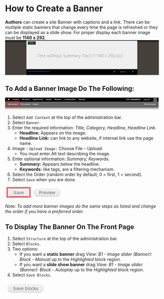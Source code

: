 # How to Create a Banner
**Authors** can create a site Banner with captions and a link. There can be multiple static banners that change every time the page is refreshed or they can be displayed as a slide show. For proper display each banner image *must* be **1140 x 292**.
![An Example of a Banner](/images/baex.png)

## To Add a Banner Image Do The Following:

![Add Content Highlighted](/images/ambac.png)
1. Select `Add Content` at the top of the administration bar.
2. Select `Banner`.
3. Enter the required information: *Title, Category, Headline, Headline Link*.
    * **Headline:** Appears on the image.
    * **Headline Link:** can link to any website, if internal link use the page name.
4. Image - `Upload Image:` Choose File – *Upload*.
    * You must enter Alt text describing the image.
5. Enter optional information: *Summary, Keywords*.
    * **Summary:** Appears below the headline.
    * **Keywords:** like tags, are a filtering mechanism.
6. Select the Order (random order by default, 0 = first, 1 = second).
7. Select `Save` when you are done.

![Image of Save Button](/images/save.png)

*Note: To add more banner images do the same steps as listed and change the order if you have a preferred order.*

## To Display The Banner On The Front Page
1. Select `Structure` at the top of the administration bar.
2. Select `Blocks`.
3. Two options:
    * If you want a **static banner** drag *View: B1 - Image slider (Banner): Block - Manual* up to the *Highlighted* block region.
    * If you want a **slide show banner** drag *View: B1 - Image slider (Banner): Block - Autoplay* up to the *Highlighted* block region.
4. Select `Save Blocks`.

![Image of Saved Blocks button](/images/save_blocks.png)
